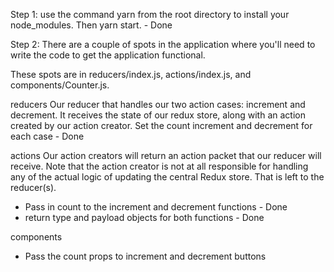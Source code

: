 Step 1:
use the command yarn from the root directory to install your node_modules. Then yarn start. - Done

Step 2:
There are a couple of spots in the application where you'll need to write the code to get the application functional.

These spots are in reducers/index.js, actions/index.js, and components/Counter.js.

reducers
Our reducer that handles our two action cases:
increment and decrement. It receives the state
of our redux store, along with an action created
by our action creator.
Set the count increment and decrement for each case - Done

actions
Our action creators will return
an action packet that our reducer will
receive.
Note that the action creator is not at all
responsible for handling any of the actual
logic of updating the central Redux store. That
is left to the reducer(s).

- Pass in count to the increment and decrement functions - Done
- return type and payload objects for both functions - Done

components

- Pass the count props to increment and decrement buttons
